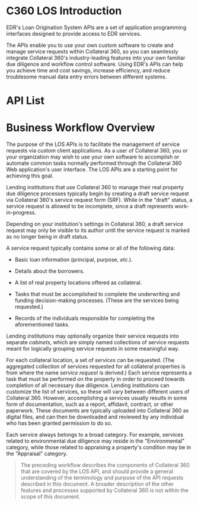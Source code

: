 # C360 LOS Introduction

EDR's Loan Origination System APIs are a set of application
programming interfaces designed to provide access to EDR services.

The APIs enable you to use your own custom software to create and
manage service requests within Collateral 360, so you can seamlessly
integrate Collateral 360's industry-leading features into your own
familiar due diligence and workflow control software. Using EDR's
APIs can help you achieve time and cost savings, increase efficiency,
and reduce troublesome manual data entry errors between different
systems.

# API List



# Business Workflow Overview

The purpose of the LOS APIs is to facilitate the management of
service requests via custom client applications. As a user of
Collateral 360, you or your organization may wish to use your
own software to accomplish or automate common tasks normally
performed through the Collateral 360 Web application's user
interface. The LOS APIs are a starting point for achieving
this goal.

Lending institutions that use Collateral 360 to manage their
real property due diligence processes typically begin by
creating a draft service request via Collateral 360's
service request form (SRF). While in the "draft" status, a
service request is allowed to be incomplete, since a draft
represents work-in-progress.

Depending on your institution's settings in Collateral 360,
a draft service request may only be visible to its author
until the service request is marked as no longer being in
draft status.

A service request typically contains some or all of the
following data:

* Basic loan information (principal, purpose, _etc._).

* Details about the borrowers.

* A list of real property locations offered as collateral.

* Tasks that must be accomplished to complete the underwriting
  and funding decision-making processes. (These are the
  services being requested.)

* Records of the individuals responsible for completing the
  aforementioned tasks.

Lending institutions may optionally organize their service
requests into separate _cabinets_, which are simply named
collections of service requests meant for logically grouping
service requests in some meaningful way.

For each collateral location, a set of _services_ can be
requested. (The aggregated collection of services requested
for all collateral properties is from where the name _service
request_ is derived.) Each service represents a task that
must be performed on the property in order to proceed towards
completion of all necessary due diligence. Lending institutions
can customize the list of services, so these will vary between
different users of Collateral 360. However, accomplishing a
services usually results in some form of documentation, such as
a report, affidavit, contract, or other paperwork. These
documents are typically uploaded into Collateral 360 as digital
files, and can then be downloaded and reviewed by any individual
who has been granted permission to do so.

Each service always belongs to a broad category. For example,
services related to environmental due diligence may reside in
the "Environmental" category, while those related to appraising
a property's condition may be in the "Appraisal" category.

> The preceding workflow describes the components of Collateral
> 360 that are covered by the LOS API, and should provide a
> general understanding of the terminology and purpose of the
> API requests described in this document. A broader description
> of the other features and processes supported by Collateral 360
> is not within the scope of this document.



